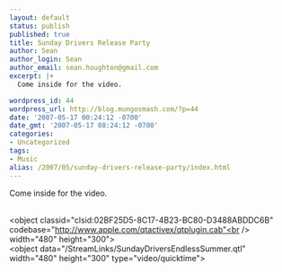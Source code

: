 ```yaml
---
layout: default
status: publish
published: true
title: Sunday Drivers Release Party
author: Sean
author_login: Sean
author_email: sean.houghton@gmail.com
excerpt: |+
  Come inside for the video.

wordpress_id: 44
wordpress_url: http://blog.mungosmash.com/?p=44
date: '2007-05-17 00:24:12 -0700'
date_gmt: '2007-05-17 08:24:12 -0700'
categories:
- Uncategorized
tags:
- Music
alias: /2007/05/sunday-drivers-release-party/index.html
---
```

Come inside for the video.

<a id="more"></a><a id="more-44"></a><br />
<object classid="clsid:02BF25D5-8C17-4B23-BC80-D3488ABDDC6B"<br />
codebase="http://www.apple.com/qtactivex/qtplugin.cab"<br />
width="480" height="300"><param name="src" value="/StreamLinks/SundayDriversEndlessSummer.qtl" /><param name="autoplay" value="true" /><param name="pluginspage" value="http://www.apple.com/quicktime/download/" /><param name="controller" value="true" /><!--[if !IE]> <--><br />
<object data="/StreamLinks/SundayDriversEndlessSummer.qtl"<br />
width="480" height="300" type="video/quicktime"><param name="pluginurl" value="http://www.apple.com/quicktime/download/" /><param name="controller" value="true" /></object><br />
<!--> <![endif]-->

</object>

